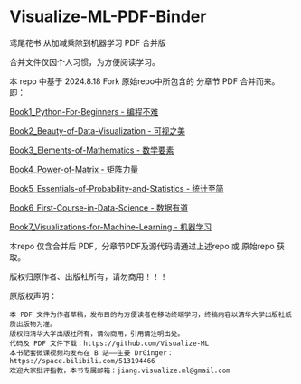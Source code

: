 # Visualize-ML-PDF-Binder
鸢尾花书 从加减乘除到机器学习 PDF 合并版

合并文件仅因个人习惯，为方便阅读学习。

本 repo 中基于 2024.8.18 Fork 原始repo中所包含的 分章节 PDF 合并而来。即：

  [Book1_Python-For-Beginners - 编程不难](https://github.com/dong-df/Visualize-ML-Book1_Python-For-Beginners)  
  
  [Book2_Beauty-of-Data-Visualization - 可视之美](https://github.com/dong-df/Visualize-ML-Book2_Beauty-of-Data-Visualization) 
  
  [Book3_Elements-of-Mathematics - 数学要素](https://github.com/dong-df/Visualize-ML-Book3_Elements-of-Mathematics) 
  
  [Book4_Power-of-Matrix - 矩阵力量](https://github.com/dong-df/Visualize-ML-Book4_Power-of-Matrix) 
  
  [Book5_Essentials-of-Probability-and-Statistics - 统计至简](https://github.com/dong-df/Visualize-ML-Book5_Essentials-of-Probability-and-Statistics) 
  
  [Book6_First-Course-in-Data-Science - 数据有道](https://github.com/dong-df/Visualize-ML-Book6_First-Course-in-Data-Science) 
  
  [Book7_Visualizations-for-Machine-Learning - 机器学习](https://github.com/dong-df/Visualize-ML-Book7_Visualizations-for-Machine-Learning) 

本repo 仅含合并后 PDF，分章节PDF及源代码请通过上述repo 或 原始repo 获取。

版权归原作者、出版社所有，请勿商用！！！


原版权声明：
~~~
本 PDF 文件为作者草稿，发布目的为方便读者在移动终端学习，终稿内容以清华大学出版社纸质出版物为准。
版权归清华大学出版社所有，请勿商用，引用请注明出处。
代码及 PDF 文件下载：https://github.com/Visualize-ML
本书配套微课视频均发布在 B 站——生姜 DrGinger：https://space.bilibili.com/513194466
欢迎大家批评指教，本书专属邮箱：jiang.visualize.ml@gmail.com
~~~



